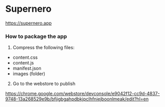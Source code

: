 # Supernero

https://supernero.app

### How to package the app

1. Compress the following files:

-   content.css
-   content.js
-   manifest.json
-   images (folder)

2. Go to the webstore to publish

https://chrome.google.com/webstore/devconsole/e9042f12-cc9d-4837-9748-13a268529e9b/bfjigbgahpdbkjpclhfniejboonlmeak/edit?hl=en
